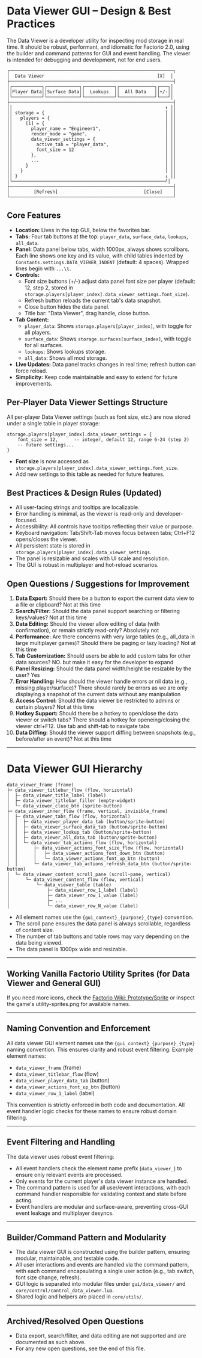 # Data Viewer GUI – Design & Best Practices

The Data Viewer is a developer utility for inspecting mod storage in real time. It should be robust, performant, and idiomatic for Factorio 2.0, using the builder and command patterns for GUI and event handling. The viewer is intended for debugging and development, not for end users.

```
┌─────────────────────────────────────────────────────────────┐
│  Data Viewer                                          [X]  │
├─────────────────────────────────────────────────────────────┤
│┌───────────┐┌────────────┐┌───────────┐┌─────────────┐┌───┐│
││Player Data││Surface Data││  Lookups  ││  All Data   ││+/-││
│└───────────┘└────────────┘└───────────┘└─────────────┘└───┘│
├─────────────────────────────────────────────────────────────┤
││                                                         ↑ ││
││ storage = {                                             │ ││
││   players = {                                           │ ││
││     [1] = {                                             │ ││
││       player_name = "Engineer1",                        │ ││
││       render_mode = "game",                             │ ││
││       data_viewer_settings = {                          │ ││
││         active_tab = "player_data",                     │ ││
││         font_size = 12                                  │ ││
││       },                                                │ ││
││       ...                                               │ ││
││     }                                                   │ ││
││   }                                                     │ ││
││ }                                                       ↓ ││
│└─────────────────────────────────────────────────────────┘│
├─────────────────────────────────────────────────────────────┤
│         [Refresh]                                [Close]    │
└─────────────────────────────────────────────────────────────┘
```

## Core Features
- **Location:** Lives in the top GUI, below the favorites bar.
- **Tabs:** Four tab buttons at the top: `player_data`, `surface_data`, `lookups`, `all_data`.
- **Panel:** Data panel below tabs, width 1000px, always shows scrollbars. Each line shows one key and its value, with child tables indented by `Constants.settings.DATA_VIEWER_INDENT` (default: 4 spaces). Wrapped lines begin with `...\t`.
- **Controls:**
  - Font size buttons (+/-) adjust data panel font size per player (default: 12, step 2, stored in `storage.players[player_index].data_viewer_settings.font_size`).
  - Refresh button reloads the current tab's data snapshot.
  - Close button hides the data panel.
  - Title bar: "Data Viewer", drag handle, close button.
- **Tab Content:**
  - `player_data`: Shows `storage.players[player_index]`, with toggle for all players.
  - `surface_data`: Shows `storage.surfaces[surface_index]`, with toggle for all surfaces.
  - `lookups`: Shows lookups storage.
  - `all_data`: Shows all mod storage.
- **Live Updates:** Data panel tracks changes in real time; refresh button can force reload.
- **Simplicity:** Keep code maintainable and easy to extend for future improvements.

## Per-Player Data Viewer Settings Structure

All per-player Data Viewer settings (such as font size, etc.) are now stored under a single table in player storage:

```
storage.players[player_index].data_viewer_settings = {
    font_size = 12,      -- integer, default 12, range 6-24 (step 2)
    -- future settings...
}
```

- **Font size** is now accessed as `storage.players[player_index].data_viewer_settings.font_size`.
- Add new settings to this table as needed for future features.

## Best Practices & Design Rules (Updated)

- All user-facing strings and tooltips are localizable.
- Error handling is minimal, as the viewer is read-only and developer-focused.
- Accessibility: All controls have tooltips reflecting their value or purpose.
- Keyboard navigation: Tab/Shift-Tab moves focus between tabs; Ctrl+F12 opens/closes the viewer.
- All persistent state is stored in `storage.players[player_index].data_viewer_settings`.
- The panel is resizable and scales with UI scale and resolution.
- The GUI is robust in multiplayer and hot-reload scenarios.

## Open Questions / Suggestions for Improvement

1. **Data Export:** Should there be a button to export the current data view to a file or clipboard?
Not at this time
2. **Search/Filter:** Should the data panel support searching or filtering keys/values?
Not at this time
3. **Data Editing:** Should the viewer allow editing of data (with confirmation), or remain strictly read-only?
Absolutely not
4. **Performance:** Are there concerns with very large tables (e.g., all_data in large multiplayer games)? Should there be paging or lazy loading?
Not at this time
5. **Tab Customization:** Should users be able to add custom tabs for other data sources?
NO. but make it easy for the developer to expand
6. **Panel Resizing:** Should the data panel width/height be resizable by the user?
Yes
7. **Error Handling:** How should the viewer handle errors or nil data (e.g., missing player/surface)?
There should rarely be errors as we are only displaying a snapshot of the current data without any manipulation
8. **Access Control:** Should the data viewer be restricted to admins or certain players?
Not at this time
9. **Hotkey Support:** Should there be a hotkey to open/close the data viewer or switch tabs?
There should a hotkey for openeing/closing the viewer ctrl+F12. Use tab and shift-tab to navigate tabs
10. **Data Diffing:** Should the viewer support diffing between snapshots (e.g., before/after an event)?
Not at this time

---

# Data Viewer GUI Hierarchy

```
data_viewer_frame (frame)
├─ data_viewer_titlebar_flow (flow, horizontal)
│  ├─ data_viewer_title_label (label)
│  ├─ data_viewer_titlebar_filler (empty-widget)
│  └─ data_viewer_close_btn (sprite-button)
├─ data_viewer_inner_flow (frame, vertical, invisible_frame)
│  ├─ data_viewer_tabs_flow (flow, horizontal)
│  │  ├─ data_viewer_player_data_tab (button/sprite-button)
│  │  ├─ data_viewer_surface_data_tab (button/sprite-button)
│  │  ├─ data_viewer_lookup_tab (button/sprite-button)
│  │  ├─ data_viewer_all_data_tab (button/sprite-button)
│  │  └─ data_viewer_tab_actions_flow (flow, horizontal)
│  │      ├─ data_viewer_actions_font_size_flow (flow, horizontal)
│  │      │   ├─ data_viewer_actions_font_down_btn (button)
│  │      │   └─ data_viewer_actions_font_up_btn (button)
│  │      └─ data_viewer_tab_actions_refresh_data_btn (button/sprite-button)
│  └─ data_viewer_content_scroll_pane (scroll-pane, vertical)
│      └─ data_viewer_content_flow (flow, vertical)
│          └─ data_viewer_table (table)
│              ├─ data_viewer_row_1_label (label)
│              ├─ data_viewer_row_1_value (label)
│              ├─ ...
│              └─ data_viewer_row_N_value (label)
```
- All element names use the `{gui_context}_{purpose}_{type}` convention.
- The scroll pane ensures the data panel is always scrollable, regardless of content size.
- The number of tab buttons and table rows may vary depending on the data being viewed.
- The data panel is 1000px wide and resizable.

---

<!--
The Data_Viewer:

This is a component to aid in debugging only. 
It's purpose is to provide the ability to view the state of the stored data at anytime.
The data viewer's gui should live in the top gui underneath the fave bar. it should have 4 buttons, acting as tabs at the top labeled "player_data", "surface_data", "lookups", "all_data"
Include another pair of buttons to increase the font size used for the data panel and update the data panel immediately upon any changes in this value. use a plus button minus button functionality for this. minus decrease the font size by one and the plus button increase the font-size by 1 for each click. use appropriate icons for these buttons. The default size sohuld be 12. This should be stored per player at storage.players[player_index].data_viewer_settings.font_size
There should be another button to "Refresh Data" the data on the top row off to the right. and another button to close the data panel. Use an appropriate icon to display this button and make "Refresh Data" to be the tooltip
Above all this should be a standard factorio title bar. The title is "Data Viewer" then a drag handle and finally a close button "X" to close the dialog

The data panel will be toggled by the data_panel_close button
the purpose of the data panel is to show the relevant data to what tab is selected in the top row
player_data will show the data from the current player -> storage.players[player_index] and there should be a way to toggle between the current player and all player data in the tab content display
surface_data will show the data from the current player -> storage.surfaces[surface_index] and there should be a way to toggle between the current player and all surface data in the tab content display
lookups will show the data for the lookups storage

when a tab is clicked, the viewer should load the snapshot of the current data appropriate to the selected tab, and should track it in the panel in realtime. Additionally, any data in the panel can be refreshed at any time by clicking on the refresh data button

display strategies will change as the mod develops and testing continues. Make the code super-maintainable and easy to navigate for future improvements

## Display Strategy
each line of data should only show one key and it value, which may be further broken down in to the child tables, etc. Once again each line should only show one key and it's value. show nil if nil. successive children should be indented by Constants.settings.DATA_VIEWER_INDENT or 4 (default) spaces 

Any wrapped lines should begin with "..." \t

implore scrollbars at all times to pan through the data. although the width should be a max amount of say 1000

the data panel should be 1000 wide.

the tabs and buttons specified should arrange horizontally in the top row of the gui.
the data panel sohuld be the same width and show below the tabs. Create a button handle the opening and closing of the data panel in the top row as well

keep things very simple as this only a dev utility
-->
## Working Vanilla Factorio Utility Sprites (for Data Viewer and General GUI)

If you need more icons, check the [Factorio Wiki: Prototype/Sprite](https://wiki.factorio.com/Prototype/Sprite#Sprites) or inspect the game's utility-sprites.png for available names.

---

## Naming Convention and Enforcement

All data viewer GUI element names use the `{gui_context}_{purpose}_{type}` naming convention. This ensures clarity and robust event filtering. Example element names:
- `data_viewer_frame` (frame)
- `data_viewer_titlebar_flow` (flow)
- `data_viewer_player_data_tab` (button)
- `data_viewer_actions_font_up_btn` (button)
- `data_viewer_row_1_label` (label)

This convention is strictly enforced in both code and documentation. All event handler logic checks for these names to ensure robust domain filtering.

---

## Event Filtering and Handling

The data viewer uses robust event filtering:
- All event handlers check the element name prefix (`data_viewer_`) to ensure only relevant events are processed.
- Only events for the current player's data viewer instance are handled.
- The command pattern is used for all user/event interactions, with each command handler responsible for validating context and state before acting.
- Event handlers are modular and surface-aware, preventing cross-GUI event leakage and multiplayer desyncs.

---

## Builder/Command Pattern and Modularity

- The data viewer GUI is constructed using the builder pattern, ensuring modular, maintainable, and testable code.
- All user interactions and events are handled via the command pattern, with each command encapsulating a single user action (e.g., tab switch, font size change, refresh).
- GUI logic is separated into modular files under `gui/data_viewer/` and `core/control/control_data_viewer.lua`.
- Shared logic and helpers are placed in `core/utils/`.

---

## Archived/Resolved Open Questions

- Data export, search/filter, and data editing are not supported and are documented as such above.
- For any new open questions, see the end of this file.
